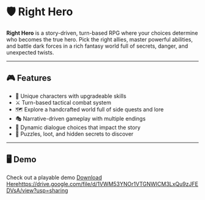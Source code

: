 # 🛡️ Right Hero

**Right Hero** is a story-driven, turn-based RPG where your choices determine who becomes the true hero. Pick the right allies, master powerful abilities, and battle dark forces in a rich fantasy world full of secrets, danger, and unexpected twists.

---

## 🎮 Features

- 🧙 Unique characters with upgradeable skills  
- ⚔️ Turn-based tactical combat system  
- 🗺️ Explore a handcrafted world full of side quests and lore  
- 🎭 Narrative-driven gameplay with multiple endings  
- 💬 Dynamic dialogue choices that impact the story  
- 🧩 Puzzles, loot, and hidden secrets to discover

---

## 🖥️ Demo

Check out a playable demo [Download Here](#)https://drive.google.com/file/d/1VWM53YNOr1VTGNWICM3LxQu9zJFEDVsA/view?usp=sharing 




